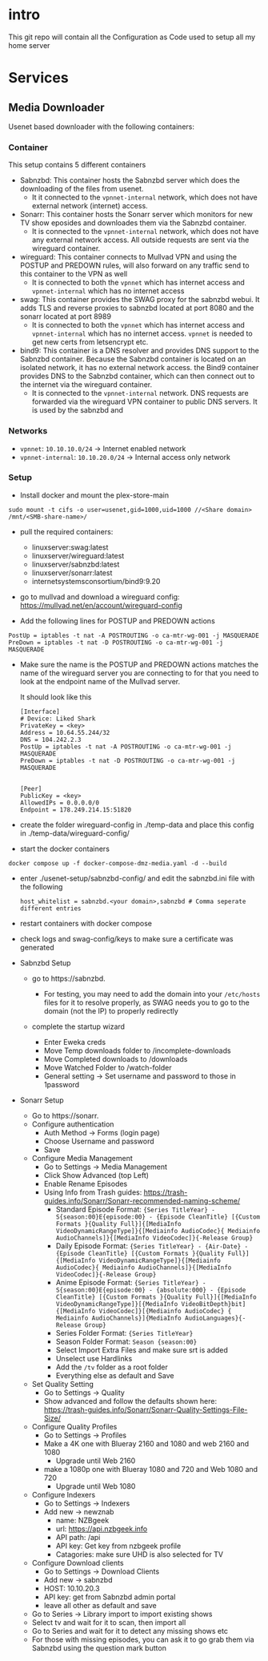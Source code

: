 # intro
This git repo will contain all the Configuration as Code used to setup all my home server

# Services
## Media Downloader
Usenet based downloader with the following containers:
### Container
 This setup contains 5 different containers
 * Sabnzbd: This container hosts the Sabnzbd server which does the downloading of the files from usenet.
   * It it connected to the `vpnnet-internal` network, which does not have external network (internet) access.
* Sonarr: This container hosts the Sonarr server which monitors for new TV show eposides and downloades them via the Sabnzbd container.
   * It is connected to the `vpnnet-internal` network, which does not have any external network access. All outside requests are sent via the wireguard container.
* wireguard: This container connects to Mullvad VPN and using the POSTUP and PREDOWN rules, will also forward on any traffic send to this container to the VPN as well
    * It is connected to both the `vpnnet` which has internet access and `vpnnet-internal` which has no internet access
* swag: This container provides the SWAG proxy for the sabnzbd webui. It adds TLS and reverse proxies to sabnzbd located at port 8080 and the sonarr located at port 8989
    * It is connected to both the `vpnnet` which has internet access and `vpnnet-internal` which has no internet access. `vpnnet` is needed to get new certs from letsencrypt etc.
* bind9: This container is a DNS resolver and provides DNS support to the Sabnzbd container. Because the Sabnzbd container is located on an isolated network,
    it has no external network access. the Bind9 container provides DNS to the Sabnzbd container, which can then connect out to the internet via the wireguard container.
    * It is connected to the `vpnnet-internal` network. DNS requests are forwarded via the wireguard VPN container to public DNS servers. It is used by the sabnzbd and 

### Networks
* `vpnnet`: `10.10.10.0/24` -> Internet enabled network 
* `vpnnet-internal`: `10.10.20.0/24` -> Internal access only network

### Setup
* Install docker and mount the plex-store-main

`sudo mount -t cifs -o user=usenet,gid=1000,uid=1000 //<Share domain> /mnt/<SMB-share-name>/`

* pull the required containers:

  * linuxserver:swag:latest
  * linuxserver/wireguard:latest
  * linuxserver/sabnzbd:latest
  * linuxserver/sonarr:latest
  * internetsystemsconsortium/bind9:9.20

* go to mullvad and download a wireguard config: https://mullvad.net/en/account/wireguard-config

* Add the following lines for POSTUP and PREDOWN actions

```
PostUp = iptables -t nat -A POSTROUTING -o ca-mtr-wg-001 -j MASQUERADE
PreDown = iptables -t nat -D POSTROUTING -o ca-mtr-wg-001 -j MASQUERADE

```

* Make sure the name is the POSTUP and PREDOWN actions matches the name of the wireguard server you are connecting to
  for that you need to look at the endpoint name of the Mullvad server.

  It should look like this

    ```
    [Interface]
    # Device: Liked Shark
    PrivateKey = <key>
    Address = 10.64.55.244/32
    DNS = 104.242.2.3
    PostUp = iptables -t nat -A POSTROUTING -o ca-mtr-wg-001 -j MASQUERADE
    PreDown = iptables -t nat -D POSTROUTING -o ca-mtr-wg-001 -j MASQUERADE


    [Peer]
    PublicKey = <key>
    AllowedIPs = 0.0.0.0/0
    Endpoint = 178.249.214.15:51820

    ```

* create the folder wireguard-config in ./temp-data and place this config in ./temp-data/wireguard-config/

* start the docker containers

`docker compose up -f docker-compose-dmz-media.yaml -d --build`

* enter ./usenet-setup/sabnzbd-config/ and edit the  sabnzbd.ini file with the following

    ```
    host_whitelist = sabnzbd.<your domain>,sabnzbd # Comma seperate different entries
    ```

* restart containers with docker compose

* check logs and swag-config/keys to make sure a certificate was generated

* Sabnzbd Setup

    * go to https://sabnzbd.<your domain>
        * For testing, you may need to add the domain into your `/etc/hosts` files for it to resolve properly, as SWAG needs you to go to the domain (not the IP) to properly redirectly

    * complete the startup wizard
        * Enter Eweka creds
        * Move Temp downloads folder to /incomplete-downloads
        * Move Completed downloads to /downloads
        * Move Watched Folder to /watch-folder
        * General setting -> Set username and password to those in 1password

* Sonarr Setup
    * Go to https://sonarr.<your domain>
    * Configure authentication
        * Auth Method -> Forms (login page)
        * Choose Username and password
        * Save
    * Configure Media Management
        * Go to Settings -> Media Management
        * Click Show Advanced (top Left)
        * Enable Rename Episodes
        * Using Info from Trash guides: https://trash-guides.info/Sonarr/Sonarr-recommended-naming-scheme/
            * Standard Episode Format: `{Series TitleYear} - S{season:00}E{episode:00} - {Episode CleanTitle} [{Custom Formats }{Quality Full}]{[MediaInfo VideoDynamicRangeType]}{[Mediainfo AudioCodec}{ Mediainfo AudioChannels]}{[MediaInfo VideoCodec]}{-Release Group}`
            * Daily Episode Format: `{Series TitleYear} - {Air-Date} - {Episode CleanTitle} [{Custom Formats }{Quality Full}]{[MediaInfo VideoDynamicRangeType]}{[Mediainfo AudioCodec}{ Mediainfo AudioChannels]}{[MediaInfo VideoCodec]}{-Release Group}`
            * Anime Episode Format: `{Series TitleYear} - S{season:00}E{episode:00} - {absolute:000} - {Episode CleanTitle} [{Custom Formats }{Quality Full}]{[MediaInfo VideoDynamicRangeType]}[{MediaInfo VideoBitDepth}bit]{[MediaInfo VideoCodec]}[{Mediainfo AudioCodec} { Mediainfo AudioChannels}]{MediaInfo AudioLanguages}{-Release Group}`
            * Series Folder Format: `{Series TitleYear}`
            * Season Folder Format: `Season {season:00}`
            * Select Import Extra Files and make sure srt is added
            * Unselect use Hardlinks
            * Add the `/tv` folder as a root folder
            * Everything else as default and Save
    * Set Quality Setting
        * Go to Settings -> Quality
        * Show advanced and follow the defaults shown here: https://trash-guides.info/Sonarr/Sonarr-Quality-Settings-File-Size/
    * Configure Quality Profiles
        * Go to Settings -> Profiles
        * Make a 4K one with Blueray 2160 and 1080 and web 2160 and 1080
            * Upgrade until Web 2160
        * make a 1080p one with Blueray 1080 and 720 and Web 1080 and 720
            * Upgrade until Web 1080
    * Configure Indexers
        * Go to Settings -> Indexers
        * Add new -> newznab
            * name: NZBgeek
            * url: https://api.nzbgeek.info
            * API path: /api
            * API key: Get key from nzbgeek profile
            * Catagories: make sure UHD is also selected for TV
    * Configure Download clients
        * Go to Settings -> Download Clients
        * Add new -> sabnzbd
        * HOST: 10.10.20.3
        * API key: get from Sabnzbd admin portal
        * leave all other as default and save
    * Go to Series -> Library import to import existing shows
    * Select tv and wait for it to scan, then import all
    * Go to Series and wait for it to detect any missing shows etc
    * For those with missing episodes, you can ask it to go grab them via Sabnzbd using the question mark button


